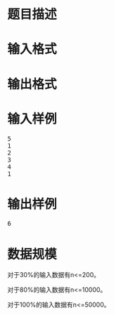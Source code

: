

# 题目描述



# 输入格式



# 输出格式



# 输入样例


<pre>5
1
2
3
4
1</pre>

# 输出样例


<pre>6
</pre>

# 数据规模


<p>
对于30%的输入数据有n&lt;=200。
</p>
<p>
对于80%的输入数据有n&lt;=10000。
</p>
<p>
对于100%的输入数据有n&lt;=50000。
</p>
